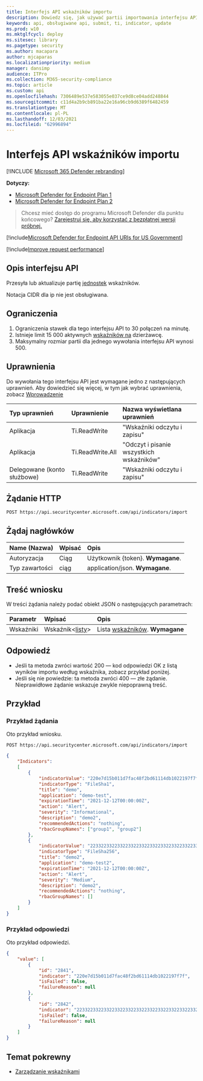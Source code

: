 ```yaml
---
title: Interfejs API wskaźników importu
description: Dowiedz się, jak używać partii importowania interfejsu API wskaźnika w programie Microsoft Defender for Endpoint.
keywords: api, obsługiwane api, submit, ti, indicator, update
ms.prod: w10
ms.mktglfcycl: deploy
ms.sitesec: library
ms.pagetype: security
ms.author: macapara
author: mjcaparas
ms.localizationpriority: medium
manager: dansimp
audience: ITPro
ms.collection: M365-security-compliance
ms.topic: article
ms.custom: api
ms.openlocfilehash: 7306489e537e583055e037ce9d8ce04add248844
ms.sourcegitcommit: c11d4a2b9cb891ba22e16a96cb9d6389f6482459
ms.translationtype: MT
ms.contentlocale: pl-PL
ms.lasthandoff: 12/03/2021
ms.locfileid: "62996894"
---
```

# <a name="import-indicators-api"></a>Interfejs API wskaźników importu

[!INCLUDE [Microsoft 365 Defender rebranding](../../includes/microsoft-defender.md)]


**Dotyczy:** 
- [Microsoft Defender for Endpoint Plan 1](https://go.microsoft.com/fwlink/p/?linkid=2154037)
- [Microsoft Defender for Endpoint Plan 2](https://go.microsoft.com/fwlink/p/?linkid=2154037)

>Chcesz mieć dostęp do programu Microsoft Defender dla punktu końcowego? [Zarejestruj się, aby korzystać z bezpłatnej wersji próbnej.](https://signup.microsoft.com/create-account/signup?products=7f379fee-c4f9-4278-b0a1-e4c8c2fcdf7e&ru=https://aka.ms/MDEp2OpenTrial?ocid=docs-wdatp-exposedapis-abovefoldlink)

[!include[Microsoft Defender for Endpoint API URIs for US Government](../../includes/microsoft-defender-api-usgov.md)]

[!include[Improve request performance](../../includes/improve-request-performance.md)]

## <a name="api-description"></a>Opis interfejsu API

Przesyła lub aktualizuje partię [jednostek](ti-indicator.md) wskaźników.

Notacja CIDR dla ip nie jest obsługiwana.

## <a name="limitations"></a>Ograniczenia

1. Ograniczenia stawek dla tego interfejsu API to 30 połączeń na minutę.
2. Istnieje limit 15 000 aktywnych [wskaźników na](ti-indicator.md) dzierżawcę.
3. Maksymalny rozmiar partii dla jednego wywołania interfejsu API wynosi 500.

## <a name="permissions"></a>Uprawnienia

Do wywołania tego interfejsu API jest wymagane jedno z następujących uprawnień. Aby dowiedzieć się więcej, w tym jak wybrać uprawnienia, zobacz [Wprowadzenie](apis-intro.md)

Typ uprawnień|Uprawnienie|Nazwa wyświetlana uprawnień
:---|:---|:---
Aplikacja|Ti.ReadWrite|"Wskaźniki odczytu i zapisu"
Aplikacja|Ti.ReadWrite.All|"Odczyt i pisanie wszystkich wskaźników"
Delegowane (konto służbowe)|Ti.ReadWrite|"Wskaźniki odczytu i zapisu"

## <a name="http-request"></a>Żądanie HTTP

```http
POST https://api.securitycenter.microsoft.com/api/indicators/import
```

## <a name="request-headers"></a>Żądaj nagłówków

Name (Nazwa)|Wpisać|Opis
:---|:---|:---
Autoryzacja|Ciąg|Użytkownik {token}. **Wymagane**.
Typ zawartości|ciąg|application/json. **Wymagane**.

## <a name="request-body"></a>Treść wniosku

W treści żądania należy podać obiekt JSON o następujących parametrach:

Parametr|Wpisać|Opis
:---|:---|:---
Wskaźniki|Wskaźnik<[listy](ti-indicator.md)>|Lista [wskaźników](ti-indicator.md). **Wymagane**

## <a name="response"></a>Odpowiedź

- Jeśli ta metoda zwróci wartość 200 — kod odpowiedzi OK z listą wyników importu według wskaźnika, zobacz przykład poniżej.
- Jeśli się nie powiedzie: ta metoda zwróci 400 — złe żądanie. Nieprawidłowe żądanie wskazuje zwykle niepoprawną treść.

## <a name="example"></a>Przykład

### <a name="request-example"></a>Przykład żądania

Oto przykład wniosku.

```http
POST https://api.securitycenter.microsoft.com/api/indicators/import
```

```json
{
    "Indicators":
    [
        {
            "indicatorValue": "220e7d15b011d7fac48f2bd61114db1022197f7f",
            "indicatorType": "FileSha1",
            "title": "demo",
            "application": "demo-test",
            "expirationTime": "2021-12-12T00:00:00Z",
            "action": "Alert",
            "severity": "Informational",
            "description": "demo2",
            "recommendedActions": "nothing",
            "rbacGroupNames": ["group1", "group2"]
        },
        {
            "indicatorValue": "2233223322332233223322332233223322332233223322332233223322332222",
            "indicatorType": "FileSha256",
            "title": "demo2",
            "application": "demo-test2",
            "expirationTime": "2021-12-12T00:00:00Z",
            "action": "Alert",
            "severity": "Medium",
            "description": "demo2",
            "recommendedActions": "nothing",
            "rbacGroupNames": []
        }
    ]
}
```

### <a name="response-example"></a>Przykład odpowiedzi

Oto przykład odpowiedzi.

```json
{
    "value": [
        {
            "id": "2841",
            "indicator": "220e7d15b011d7fac48f2bd61114db1022197f7f",
            "isFailed": false,
            "failureReason": null
        },
        {
            "id": "2842",
            "indicator": "2233223322332233223322332233223322332233223322332233223322332222",
            "isFailed": false,
            "failureReason": null
        }
    ]
}
```

## <a name="related-topic"></a>Temat pokrewny

- [Zarządzanie wskaźnikami](manage-indicators.md)
